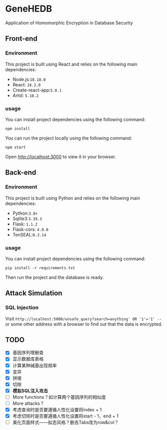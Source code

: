 # GeneHEDB

Application of Homomorphic Encryption in Database Security

## Front-end 

### Environment

This project is built using React and relies on the following main dependencies:

- Node.js:`18.18.0`
- React: `18.2.0` 
- Create-react-app:`5.0.1`
- Antd: `5.10.2`

### usage

You can install project dependencies using the following command:

```
npm install
```

You can run the project locally using the following command:

```
npm start
```

Open [http://localhost:3000](http://localhost:3000) to view it in your browser.

## Back-end

### Environment

This project is built using Python and relies on the following main dependencies:

- Python:`3.8+`
- Sqlite3:`3.39.3`
- Flask: `1.1.2` 
- Flask-cors: `4.0.0`
- TenSEAL:`0.3.14`

### usage

You can install project dependencies using the following command:

```
pip install -r requirements.txt
```

Then run the project and the database is ready.

## Attack Simulation

### SQL Injection 

Visit `http://localhost:5000/unsafe_query?search=anything' OR '1'='1' --` or some other address with a browser to find out that the data is encrypted.

## TODO

- [x] 基因序列增删查
- [x] 显示数据库表格
- [x] 计算某种碱基出现频率
- [x] 变异
- [x] 拼接
- [x] 切除
- [x] **模拟SQL注入攻击**
- [ ] More functions？如计算两个基因序列的相似度
- [ ] More attacks？
- [x] 考虑查询时是否要遵循人性化设置将index + 1
- [x] 考虑切除时是否要遵循人性化设置将start - 1，end + 1
- [ ] 美化页面样式——拟态风格？删去Tabs改为row&col？
